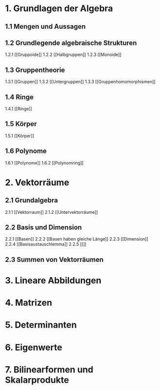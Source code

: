 # 1. Grundlagen der Algebra
## 1.1 Mengen und Aussagen
## 1.2 Grundlegende algebraische Strukturen
1.2.1 [[Gruppoide]]
1.2.2 [[Halbgruppen]]
1.2.3 [[Monoide]]
## 1.3 Gruppentheorie
1.3.1 [[Gruppen]]
1.3.2 [[Untergruppen]]
1.3.3 [[Gruppenhomomorphismen]]
## 1.4 Ringe
1.4.1 [[Ringe]]
## 1.5 Körper
1.5.1 [[Körper]]
## 1.6 Polynome
1.6.1 [[Polynome]]
1.6.2 [[Polynomring]]
# 2. Vektorräume

## 2.1 Grundalgebra
2.1.1 [[Vektorraum]]
2.1.2 [[Untervektorräume]]

## 2.2 Basis und Dimension
2.2.1 [[Basen]]
2.2.2 [[Basen haben gleiche Länge]]
2.2.3 [[Dimension]]
2.2.4 [[Basisaustauschlemma]]
2.2.5 [[]]
## 2.3 Summen von Vektorräumen

# 3. Lineare Abbildungen

# 4. Matrizen

# 5. Determinanten

# 6. Eigenwerte

# 7. Bilinearformen und Skalarprodukte